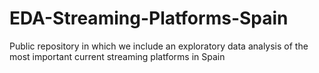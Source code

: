 # EDA-Streaming-Platforms-Spain
Public repository in which we include an exploratory data analysis of the most important current streaming platforms in Spain

